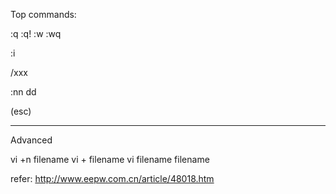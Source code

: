Top commands:

:q
:q!
:w
:wq

:i

/xxx

:nn
dd

(esc)

-----------
Advanced

vi +n filename
vi + filename
vi filename filename



refer: http://www.eepw.com.cn/article/48018.htm



